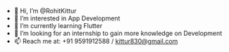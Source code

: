 - 👋 Hi, I’m @RohitKittur
- 👀 I’m interested in App Development
- 🌱 I’m currently learning Flutter
- 💞️ I’m looking for an internship to gain more knowledge on Development
- 📫 Reach me at: +91 9591912588 / kittur830@gmail.com

<!---
RohitKittur/RohitKittur is a ✨ special ✨ repository because its `README.md` (this file) appears on your GitHub profile.
You can click the Preview link to take a look at your changes.
--->
